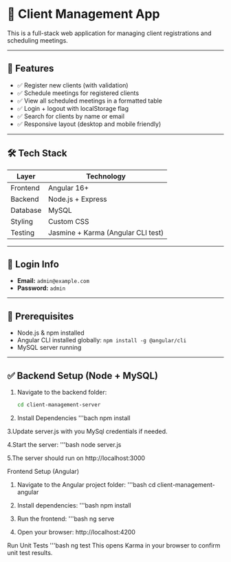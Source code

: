 # 📅 Client Management App

This is a full-stack web application for managing client registrations and scheduling meetings.

---

## 🧩 Features

- ✅ Register new clients (with validation)
- ✅ Schedule meetings for registered clients
- ✅ View all scheduled meetings in a formatted table
- ✅ Login + logout with localStorage flag
- ✅ Search for clients by name or email
- ✅ Responsive layout (desktop and mobile friendly)

---

## 🛠️ Tech Stack

| Layer        | Technology         |
|--------------|--------------------|
| Frontend     | Angular 16+        |
| Backend      | Node.js + Express  |
| Database     | MySQL              |
| Styling      | Custom CSS         |
| Testing      | Jasmine + Karma (Angular CLI test) |

---

## 🔐 Login Info

- **Email:** `admin@example.com`  
- **Password:** `admin`

---

## 🔧 Prerequisites

- Node.js & npm installed  
- Angular CLI installed globally: `npm install -g @angular/cli`  
- MySQL server running  

---

## ✅ Backend Setup (Node + MySQL)

1. Navigate to the backend folder:
   ```bash
   cd client-management-server

2. Install Dependencies 
   '''bach
   npm install

3.Update server.js with you MySql credentials if needed. 

4.Start the server:
  '''bash
    node server.js   

5.The server should run on http://localhost:3000


Frontend Setup (Angular)

1. Navigate to the Angular project folder:
    '''bash
    cd client-management-angular

2. Install dependencies:
    '''bash
    npm install

3. Run the frontend:
    '''bash
    ng serve

4. Open your browser:
    http://localhost:4200

Run Unit Tests
    '''bash
    ng test
    This opens Karma in your browser to confirm unit test results. 